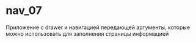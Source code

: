 # nav_07

Приложение с drawer и навигацией передающей аргументы, которые можно использовать для заполнения страницы информацией
